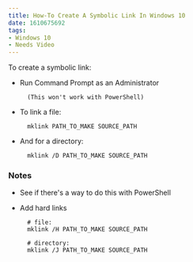 ```yaml
---
title: How-To Create A Symbolic Link In Windows 10
date: 1610675692
tags:
- Windows 10
- Needs Video
---
```


To create a symbolic link:

- Run Command Prompt as an Administrator 

        (This won't work with PowerShell)

- To link a file:

        mklink PATH_TO_MAKE SOURCE_PATH
    
- And for a directory:

        mklink /D PATH_TO_MAKE SOURCE_PATH


### Notes 

- See if there's a way to do this with PowerShell
- Add hard links

        # file:
        mklink /H PATH_TO_MAKE SOURCE_PATH

        # directory:
        mklink /J PATH_TO_MAKE SOURCE_PATH
        